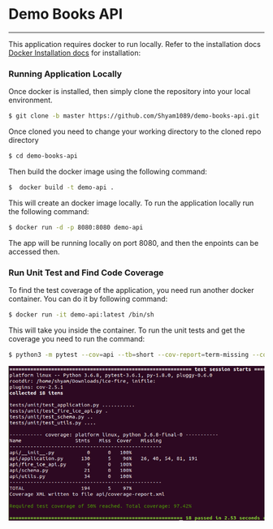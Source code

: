 # Demo Books API
***
This application requires docker to run locally. Refer to the installation docs [Docker Installation docs](https://docs.docker.com/install/) for installation:


### Running Application Locally

Once docker is installed, then simply clone the repository into your local environment. 
```sh
$ git clone -b master https://github.com/Shyam1089/demo-books-api.git
```
Once cloned you need to change your working directory to the cloned repo directory
```sh
$ cd demo-books-api
```
Then build the docker image using the following command:
```sh
$  docker build -t demo-api .
```
This will create an docker image locally. To run the application locally run the following command:
```sh
$ docker run -d -p 8080:8080 demo-api
```
The app will be running locally on port 8080, and then the enpoints can be accessed then.


### Run Unit Test and Find Code Coverage

To find the test coverage of the application, you need run another docker container. You can do it by following command:
```sh
$ docker run -it demo-api:latest /bin/sh
```
This will take you inside the container. To run the unit tests and get the coverage you need to run the command:
```sh
$ python3 -m pytest --cov=api --tb=short --cov-report=term-missing --cov-report=xml:api/coverage-report.xml  --cov-fail-under=50  tests/unit
```

![Current coverage of the tests are 97.42% and detailed coverage report can be found at : api/coverage-report.xml](result.png)